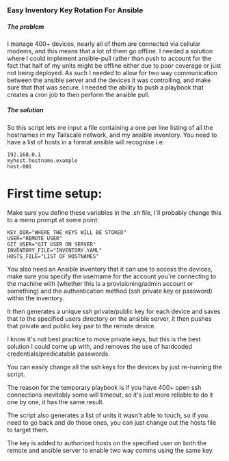 ### Easy Inventory Key Rotation For Ansible
##### The problem
I manage 400+ devices, nearly all of them are connected via cellular modems, and this means that a lot of them go offline.
I needed a solution where I could implement ansible-pull rather than push to account for the fact that half of my units might be offline either due to poor coverage or just not being deployed.
As such I needed to allow for two way communication between the ansible server and the devices it was controlling, and make sure that that was secure.
I needed the ability to push a playbook that creates a cron job to then perform the ansible pull. 

##### The solution
So this script lets me input a file containing a one per line listing of all the hostnames in my Tailscale network, and my ansible inventory.
You need to have a list of hosts in a format ansible will recognise i.e:
```
192.168.0.1
myhost.hostname.example
host-001
```
# First time setup:
Make sure you define these variables in the .sh file, I'll probably change this to a menu prompt at some point:
```
KEY_DIR="WHERE THE KEYS WILL BE STORED"
USER="REMOTE USER"
GIT_USER="GIT USER ON SERVER"
INVENTORY_FILE="INVENTORY.YAML"
HOSTS_FILE="LIST OF HOSTNAMES"
```

You also need an Ansible inventory that it can use to access the devices, make sure you specify the username for the account you're connecting to the machine with (whether this is a provisioning/admin account or something) and the authentication method (ssh private key or password) within the inventory.

It then generates a unique ssh private/public key for each device and saves that to the specified users directory on the ansible server, it then pushes that private and public key pair to the remote device.

I know it's not best practice to move private keys, but this is the best solution I could come up with, and removes the use of hardcoded credentials/predicatable passwords.

You can easily change all the ssh keys for the devices by just re-running the script.

The reason for the temporary playbook is if you have 400+ open ssh connections inevitably some will timeout, so it's just more reliable to do it one by one, it has the same result.

The script also generates a list of units it wasn't able to touch, so if you need to go back and do those ones, you can just change out the hosts file to target them.

The key is added to authorized hosts on the specified user on both the remote and ansible server to enable two way comms using the same key.

